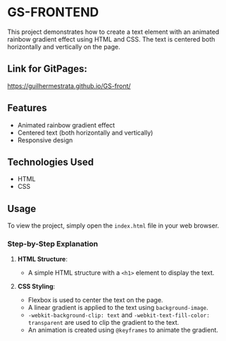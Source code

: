 # GS-FRONTEND

This project demonstrates how to create a text element with an animated rainbow gradient effect using HTML and CSS. The text is centered both horizontally and vertically on the page.

## Link for GitPages:

https://guilhermestrata.github.io/GS-front/

## Features

- Animated rainbow gradient effect
- Centered text (both horizontally and vertically)
- Responsive design

## Technologies Used

- HTML
- CSS

## Usage

To view the project, simply open the `index.html` file in your web browser.

### Step-by-Step Explanation

1. **HTML Structure**:
   - A simple HTML structure with a `<h1>` element to display the text.

2. **CSS Styling**:
   - Flexbox is used to center the text on the page.
   - A linear gradient is applied to the text using `background-image`.
   - `-webkit-background-clip: text` and `-webkit-text-fill-color: transparent` are used to clip the gradient to the text.
   - An animation is created using `@keyframes` to animate the gradient.

